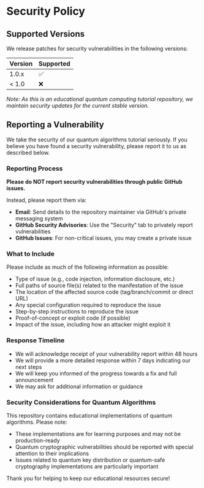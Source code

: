# Security Policy

## Supported Versions

We release patches for security vulnerabilities in the following versions:

| Version | Supported          |
| ------- | ------------------ |
| 1.0.x   | :white_check_mark: |
| < 1.0   | :x:                |

*Note: As this is an educational quantum computing tutorial repository, we maintain security updates for the current stable version.*

## Reporting a Vulnerability

We take the security of our quantum algorithms tutorial seriously. If you believe you have found a security vulnerability, please report it to us as described below.

### Reporting Process

**Please do NOT report security vulnerabilities through public GitHub issues.**

Instead, please report them via:
- **Email**: Send details to the repository maintainer via GitHub's private messaging system
- **GitHub Security Advisories**: Use the "Security" tab to privately report vulnerabilities
- **GitHub Issues**: For non-critical issues, you may create a private issue

### What to Include

Please include as much of the following information as possible:
- Type of issue (e.g., code injection, information disclosure, etc.)
- Full paths of source file(s) related to the manifestation of the issue
- The location of the affected source code (tag/branch/commit or direct URL)
- Any special configuration required to reproduce the issue
- Step-by-step instructions to reproduce the issue
- Proof-of-concept or exploit code (if possible)
- Impact of the issue, including how an attacker might exploit it

### Response Timeline

- We will acknowledge receipt of your vulnerability report within 48 hours
- We will provide a more detailed response within 7 days indicating our next steps
- We will keep you informed of the progress towards a fix and full announcement
- We may ask for additional information or guidance

### Security Considerations for Quantum Algorithms

This repository contains educational implementations of quantum algorithms. Please note:
- These implementations are for learning purposes and may not be production-ready
- Quantum cryptographic vulnerabilities should be reported with special attention to their implications
- Issues related to quantum key distribution or quantum-safe cryptography implementations are particularly important

Thank you for helping to keep our educational resources secure!
